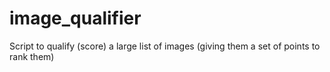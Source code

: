 # image_qualifier
Script to qualify (score) a large list of images (giving them a set of points to rank them)
